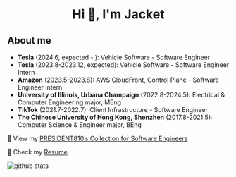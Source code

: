 <h1 align="center">Hi 👋, I'm Jacket</h1>
<p align="left">
</p>

## About me
- **Tesla** (2024.6, expected - ): Vehicle Software - Software Engineer
- **Tesla** (2023.8-2023.12, expected): Vehicle Software - Software Engineer Intern
- **Amazon** (2023.5-2023.8): AWS CloudFront, Control Plane - Software Engineer intern
- **University of Illinois, Urbana Champaign** (2022.8-2024.5): Electrical & Computer Engineering major, MEng
- **TikTok** (2021.7-2022.7): Client Infrastructure - Software Engineer
- **The Chinese University of Hong Kong, Shenzhen** (2017.8-2021.5): Computer Science & Engineer major, BEng

💬 View my [PRESIDENT810’s Collection for Software Engineers]([https://qo0rpw16is.larksuite.com/docx/Iqp4djbEWoavRzxtS2Eu0WY3sfb)

📄 Check my [Resume](https://github.com/PRESIDENT810/PRESIDENT810/blob/main/Resume.pdf).


<picture decoding="async" loading="lazy">
  <source media="(prefers-color-scheme: light)" srcset="https://pixel-profile.vercel.app/api/github-stats?username=PRESIDENT810&screen_effect=true&background=linear-gradient(to%20bottom%20right%2C%20%2374dcc4%2C%20%234597e9)">
  <source media="(prefers-color-scheme: dark)" srcset="https://pixel-profile.vercel.app/api/github-stats?username=PRESIDENT810&screen_effect=true&background=linear-gradient(to%20bottom%20right%2C%20%235580eb%2C%20%232aeeff)">
  <img alt="github stats" src="https://pixel-profile.vercel.app/api/github-stats?username=PRESIDENT810&screen_effect=false&background=linear-gradient(to%20bottom%20right%2C%20%2374dcc4%2C%20%234597e9)">
</picture>
